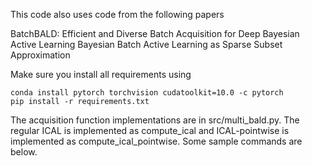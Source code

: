 

This code also uses code from the following papers

BatchBALD: Efficient and Diverse Batch Acquisition for Deep Bayesian Active Learning
Bayesian Batch Active Learning as Sparse Subset Approximation

Make sure you install all requirements using

```
conda install pytorch torchvision cudatoolkit=10.0 -c pytorch
pip install -r requirements.txt
```

The acquisition function implementations are in src/multi_bald.py. The regular ICAL is implemented as compute_ical and ICAL-pointwise is implemented as compute_ical_pointwise. Some sample commands are below.
